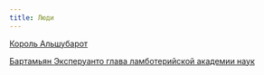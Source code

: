 ```yaml
---
title: Люди
---
```


[Король Альшубарот](http://lambopedia.ru/svyashennoe-korolevstvo-lambotero/lyudi/korol-alshubarot)

[Бартамьян Эксперуанто глава  ламботерийской академии наук](http://lambopedia.ru/svyashennoe-korolevstvo-lambotero/lyudi/bartamyan-eksperuanto)